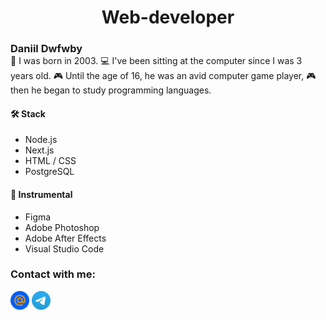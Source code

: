 <h1 align="center" >Web-developer</h1>
<h3 style="margin-bottom: 0px">Daniil Dwfwby</h3>
👶 I was born in 2003. 💻 I've been sitting at the computer since I was 3 years old. 🎮 Until the age of 16, he was an avid computer game player, 🎮 then he began to study programming languages.

<h4>🛠️ Stack</h4>
<ul>
  <li>Node.js</li>
  <li>Next.js</li>
  <li>HTML / CSS</li>
  <li>PostgreSQL</li>
</ul>

<h4>🧰 Instrumental</h4>
<ul>
  <li>Figma</li>
  <li>Adobe Photoshop</li>
  <li>Adobe After Effects</li>
  <li>Visual Studio Code</li>
</ul>

### Contact with me:
[<img  src="https://github.com/dwfwby/dwfwby/blob/main/mail_ru_logo_icon_147267.webp" width="30">](mailto:czacind@bk.ru)        [<img src="https://github.com/dwfwby/dwfwby/blob/main/Telegram_2019_Logo.svg.png" width="30">](https://t.me/dwfwby)
